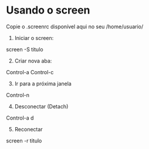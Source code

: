 # Usando o screen

Copie o .screenrc disponível aqui no seu /home/usuario/

1. Iniciar o screen:

screen -S titulo

2. Criar nova aba:

Control-a Control-c

3. Ir para a próxima janela

Control-n

4. Desconectar (Detach)

Control-a d

5. Reconectar

screen -r titulo





